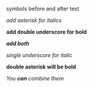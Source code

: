 symbols before and after text

*add asterisk for italics*

__add double underscore for bold__

*__add both__*

_single underscore for italic_

**double asterisk will be bold**

_You **can** combine them_
